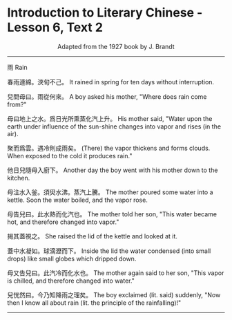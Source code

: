 # Introduction to Literary Chinese - Lesson 6, Text 2

<center>Adapted from the 1927 book by J. Brandt</center>

---

雨
Rain

春雨連綿。浹旬不己。
It rained in spring for ten days without interruption.

兒問母曰。雨從何來。
A boy asked his mother, "Where does rain come from?"

母曰地上之水。爲日光所熏蒸化汽上升。
His mother said, "Water upon the earth under influence of the sun-shine changes into vapor and rises (in the air).

聚而爲雲。遇冷則成雨矣。
(There) the vapor thickens and forms clouds. When exposed to the cold it produces rain."

他日兒隨母入廚下。
Another day the boy went with his mother down to the kitchen.

母注水入釜。須臾水沸。蒸汽上騰。
The mother poured some water into a kettle. Soon the water boiled, and the vapor rose.

母告兒曰。此水熱而化汽也。
The mother told her son, "This water became hot, and therefore changed into vapor."

揭其蓋視之。
She raised the lid of the kettle and looked at it.

蓋中水凝如。球滴瀝而下。
Inside the lid the water condensed (into small drops) like small globes which dripped down.

母又告兒曰。此汽冷而化水也。
The mother again said to her son, "This vapor is chilled, and therefore changed into water."

兒恍然曰。今乃知降雨之理矣。
The boy exclaimed (lit. said) suddenly, "Now then I know all about rain (lit. the principle of the rainfalling)!"

---
